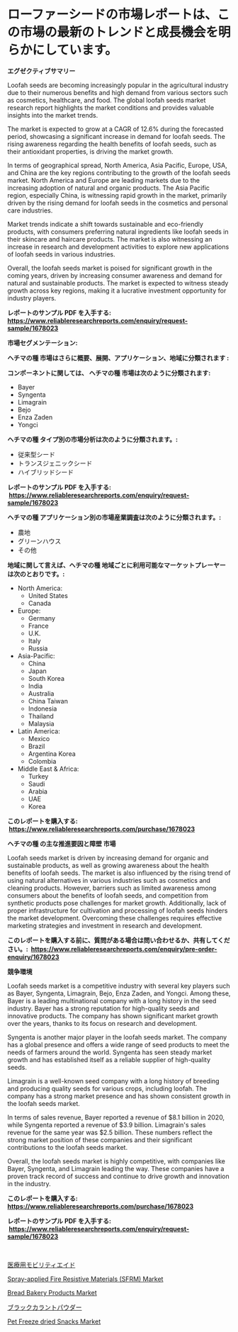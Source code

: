 <p><h1>ローファーシードの市場レポートは、この市場の最新のトレンドと成長機会を明らかにしています。</h1></p><p><strong>エグゼクティブサマリー</strong></p>
<p><p>Loofah seeds are becoming increasingly popular in the agricultural industry due to their numerous benefits and high demand from various sectors such as cosmetics, healthcare, and food. The global loofah seeds market research report highlights the market conditions and provides valuable insights into the market trends.</p><p>The market is expected to grow at a CAGR of 12.6% during the forecasted period, showcasing a significant increase in demand for loofah seeds. The rising awareness regarding the health benefits of loofah seeds, such as their antioxidant properties, is driving the market growth.</p><p>In terms of geographical spread, North America, Asia Pacific, Europe, USA, and China are the key regions contributing to the growth of the loofah seeds market. North America and Europe are leading markets due to the increasing adoption of natural and organic products. The Asia Pacific region, especially China, is witnessing rapid growth in the market, primarily driven by the rising demand for loofah seeds in the cosmetics and personal care industries.</p><p>Market trends indicate a shift towards sustainable and eco-friendly products, with consumers preferring natural ingredients like loofah seeds in their skincare and haircare products. The market is also witnessing an increase in research and development activities to explore new applications of loofah seeds in various industries.</p><p>Overall, the loofah seeds market is poised for significant growth in the coming years, driven by increasing consumer awareness and demand for natural and sustainable products. The market is expected to witness steady growth across key regions, making it a lucrative investment opportunity for industry players.</p></p>
<p><strong>レポートのサンプル PDF を入手する: <a href="https://www.reliableresearchreports.com/enquiry/request-sample/1678023">https://www.reliableresearchreports.com/enquiry/request-sample/1678023</a></strong></p>
<p><strong>市場セグメンテーション:</strong></p>
<p><strong> ヘチマの種 市場はさらに概要、展開、アプリケーション、地域に分類されます :</strong></p>
<p><strong>コンポーネントに関しては、 ヘチマの種 市場は次のように分類されます: &nbsp;</strong></p>
<p><ul><li>Bayer</li><li>Syngenta</li><li>Limagrain</li><li>Bejo</li><li>Enza Zaden</li><li>Yongci</li></ul></p>
<p><strong> ヘチマの種 タイプ別の市場分析は次のように分類されます。:</strong></p>
<p><ul><li>従来型シード</li><li>トランスジェニックシード</li><li>ハイブリッドシード</li></ul></p>
<p><strong>レポートのサンプル PDF を入手する: &nbsp;<a href="https://www.reliableresearchreports.com/enquiry/request-sample/1678023">https://www.reliableresearchreports.com/enquiry/request-sample/1678023</a></strong></p>
<p><strong> ヘチマの種 アプリケーション別の市場産業調査は次のように分類されます。:</strong></p>
<p><ul><li>農地</li><li>グリーンハウス</li><li>その他</li></ul></p>
<p><strong>地域に関して言えば、ヘチマの種 地域ごとに利用可能なマーケットプレーヤーは次のとおりです。:</strong></p>
<p><ul>
    <li>
        North America:
        <ul>
            <li>United States</li>
            <li>Canada</li>
        </ul>
    </li>
    <li>
        Europe:
        <ul>
            <li>Germany</li>
            <li>France</li>
            <li>U.K.</li>
            <li>Italy</li>
            <li>Russia</li>
        </ul>
    </li>
    <li>
        Asia-Pacific:
        <ul>
            <li>China</li>
            <li>Japan</li>
            <li>South Korea</li>
            <li>India</li>
            <li>Australia</li>
            <li>China Taiwan</li>
            <li>Indonesia</li>
            <li>Thailand</li>
            <li>Malaysia</li>
        </ul>
    </li>
    <li>
        Latin America:
        <ul>
            <li>Mexico</li>
            <li>Brazil</li>
            <li>Argentina Korea</li>
            <li>Colombia</li>
        </ul>
    </li>
    <li>
        Middle East & Africa:
        <ul>
            <li>Turkey</li>
            <li>Saudi</li>
            <li>Arabia</li>
            <li>UAE</li>
            <li>Korea</li>
        </ul>
    </li>
    </ul></p>
<p><strong>このレポートを購入する: &nbsp;<a href="https://www.reliableresearchreports.com/purchase/1678023">https://www.reliableresearchreports.com/purchase/1678023</a></strong></p>
<p><strong>ヘチマの種 の主な推進要因と障壁 市場</strong></p>
<p><p>Loofah seeds market is driven by increasing demand for organic and sustainable products, as well as growing awareness about the health benefits of loofah seeds. The market is also influenced by the rising trend of using natural alternatives in various industries such as cosmetics and cleaning products. However, barriers such as limited awareness among consumers about the benefits of loofah seeds, and competition from synthetic products pose challenges for market growth. Additionally, lack of proper infrastructure for cultivation and processing of loofah seeds hinders the market development. Overcoming these challenges requires effective marketing strategies and investment in research and development.</p></p>
<p><strong>このレポートを購入する前に、質問がある場合は問い合わせるか、共有してください。:&nbsp; <a href="https://www.reliableresearchreports.com/enquiry/pre-order-enquiry/1678023">https://www.reliableresearchreports.com/enquiry/pre-order-enquiry/1678023</a></strong></p>
<p><strong>競争環境</strong></p>
<p><p>Loofah seeds market is a competitive industry with several key players such as Bayer, Syngenta, Limagrain, Bejo, Enza Zaden, and Yongci. Among these, Bayer is a leading multinational company with a long history in the seed industry. Bayer has a strong reputation for high-quality seeds and innovative products. The company has shown significant market growth over the years, thanks to its focus on research and development.</p><p>Syngenta is another major player in the loofah seeds market. The company has a global presence and offers a wide range of seed products to meet the needs of farmers around the world. Syngenta has seen steady market growth and has established itself as a reliable supplier of high-quality seeds.</p><p>Limagrain is a well-known seed company with a long history of breeding and producing quality seeds for various crops, including loofah. The company has a strong market presence and has shown consistent growth in the loofah seeds market.</p><p>In terms of sales revenue, Bayer reported a revenue of $8.1 billion in 2020, while Syngenta reported a revenue of $3.9 billion. Limagrain's sales revenue for the same year was $2.5 billion. These numbers reflect the strong market position of these companies and their significant contributions to the loofah seeds market.</p><p>Overall, the loofah seeds market is highly competitive, with companies like Bayer, Syngenta, and Limagrain leading the way. These companies have a proven track record of success and continue to drive growth and innovation in the industry.</p></p>
<p><strong>このレポートを購入する: &nbsp; <a href="https://www.reliableresearchreports.com/purchase/1678023">https://www.reliableresearchreports.com/purchase/1678023</a></strong></p>
<p><strong>レポートのサンプル PDF を入手する: &nbsp;<a href="https://www.reliableresearchreports.com/enquiry/request-sample/1678023">https://www.reliableresearchreports.com/enquiry/request-sample/1678023</a></strong><strong></strong></p>
<p>&nbsp;</p>
<p><p><a href="https://github.com/zjkmgcs938405/Market-Research-Report-List-1/blob/main/15890082631.md">医療用モビリティエイド</a></p><p><a href="https://github.com/vimar16th/Market-Research-Report-List-3/blob/main/spray-applied-fire-resistive-materials-sfrm-market.md">Spray-applied Fire Resistive Materials (SFRM) Market</a></p><p><a href="https://issuu.com/reportprime-2/docs/bread-bakery-products-market-size-2030.pptx">Bread Bakery Products Market</a></p><p><a href="https://medium.com/@sashabeier2023/%E3%83%96%E3%83%A9%E3%83%83%E3%82%AF%E3%82%AB%E3%83%A9%E3%83%B3%E3%83%88%E3%83%91%E3%82%A6%E3%83%80%E3%83%BC%E3%83%9E%E3%83%BC%E3%82%B1%E3%83%83%E3%83%88%E3%81%AE%E5%88%86%E6%9E%90-%E3%82%B0%E3%83%AD%E3%83%BC%E3%83%90%E3%83%AB%E6%A5%AD%E7%95%8C%E3%81%AE%E5%B1%95%E6%9C%9B%E3%81%A8%E4%BA%88%E6%B8%AC-2024%E5%B9%B4%E3%81%8B%E3%82%892031%E5%B9%B4-f0afef9c566e">ブラックカラントパウダー</a></p><p><a href="https://issuu.com/reportprime-2/docs/pet-freeze-dried-snacks-market-size_33c552714f71a7">Pet Freeze dried Snacks Market</a></p></p>